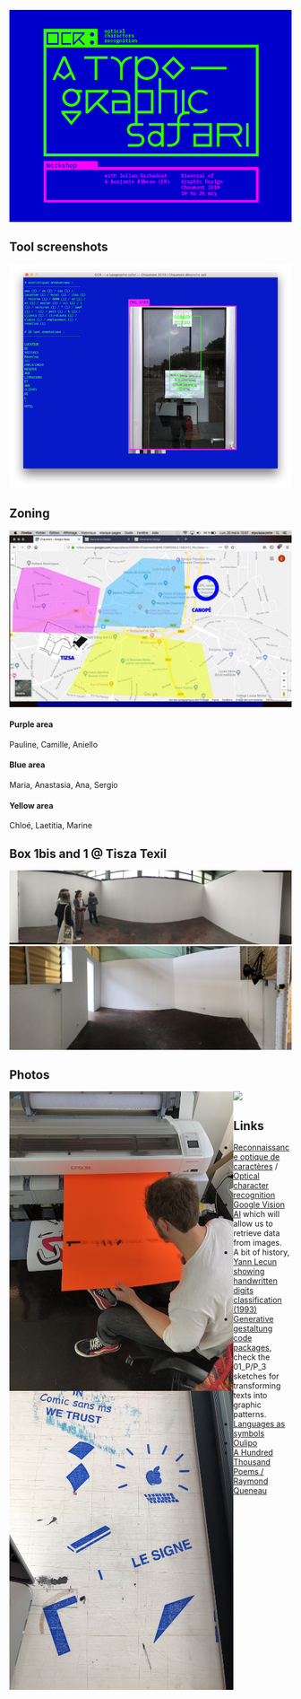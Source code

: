 ![OCR](Visuels/Visuel_OCR_EN_BAT.png)

## Tool screenshots
![OCR_Tool](Visuels/01_OCR_tool.png)

## Zoning
![OCR_Map](Visuels/Map_Zones.jpg)
#### Purple area
Pauline, Camille, Aniello
#### Blue area
Maria, Anastasia, Ana, Sergio
#### Yellow area
Chloé, Laetitia, Marine

## Box 1bis and 1 @ Tisza Texil
<img src="Visuels/BoxTisza/box_1bis_pano.JPG" width="800" />
<img src="Visuels/BoxTisza/box_1_pano.JPG" width="800" />

## Photos
<img src="Photos/A_Canopé_classroom_very_serious.JPG" width="800" />
<img src="Photos/B_Print_Gauthier_orange.JPG" width="400" align="left" />
<img src="Photos/B_Print_in_comic_sans_we_trust_on_table.JPG" width="400" align="left" />



## Links
* [Reconnaissance optique de caractères](https://fr.wikipedia.org/wiki/Reconnaissance_optique_de_caract%C3%A8res) / [Optical character recognition](https://en.wikipedia.org/wiki/Optical_character_recognition)
* [Google Vision AI](https://cloud.google.com/vision/) which will allow us to retrieve data from images.
* A bit of history, [Yann Lecun showing handwritten digits classification (1993)](https://www.youtube.com/watch?v=FwFduRA_L6Q)
* [Generative gestaltung code packages](http://www.generative-gestaltung.de/1/code), check the 01_P/P_3 sketches for transforming texts into graphic patterns.
* [Languages as symbols](https://writing-system.tumblr.com/)
* [Oulipo](https://en.wikipedia.org/wiki/Oulipo)
* [A Hundred Thousand Poems / Raymond Queneau](https://en.wikipedia.org/wiki/Hundred_Thousand_Billion_Poems)
